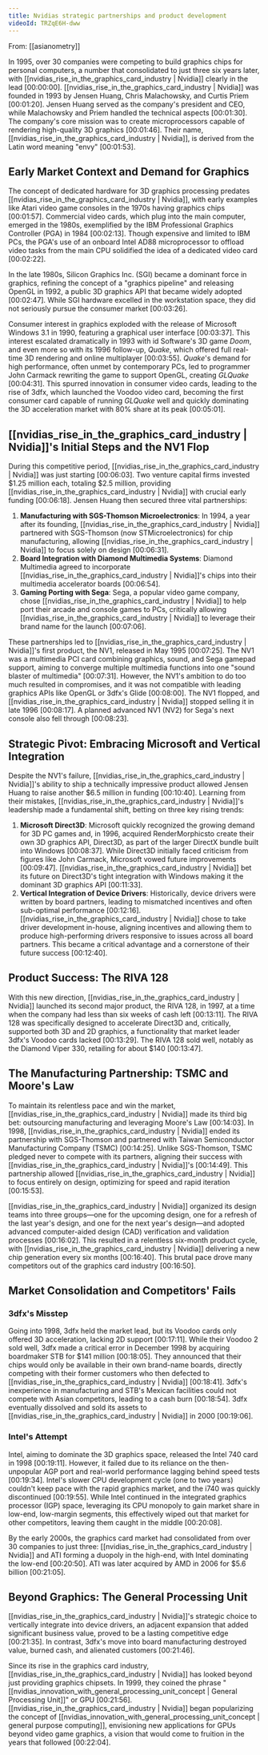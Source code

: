 ```yaml
---
title: Nvidias strategic partnerships and product development
videoId: TRZqE6H-dww
---
```


From: [[asianometry]] <br/> 

In 1995, over 30 companies were competing to build graphics chips for personal computers, a number that consolidated to just three six years later, with [[nvidias_rise_in_the_graphics_card_industry | Nvidia]] clearly in the lead <a class="yt-timestamp" data-t="00:00:00">[00:00:00]</a>. [[nvidias_rise_in_the_graphics_card_industry | Nvidia]] was founded in 1993 by Jensen Huang, Chris Malachowsky, and Curtis Priem <a class="yt-timestamp" data-t="00:01:20">[00:01:20]</a>. Jensen Huang served as the company's president and CEO, while Malachowsky and Priem handled the technical aspects <a class="yt-timestamp" data-t="00:01:30">[00:01:30]</a>. The company's core mission was to create microprocessors capable of rendering high-quality 3D graphics <a class="yt-timestamp" data-t="00:01:46">[00:01:46]</a>. Their name, [[nvidias_rise_in_the_graphics_card_industry | Nvidia]], is derived from the Latin word meaning "envy" <a class="yt-timestamp" data-t="00:01:53">[00:01:53]</a>.

## Early Market Context and Demand for Graphics

The concept of dedicated hardware for 3D graphics processing predates [[nvidias_rise_in_the_graphics_card_industry | Nvidia]], with early examples like Atari video game consoles in the 1970s having graphics chips <a class="yt-timestamp" data-t="00:01:57">[00:01:57]</a>. Commercial video cards, which plug into the main computer, emerged in the 1980s, exemplified by the IBM Professional Graphics Controller (PGA) in 1984 <a class="yt-timestamp" data-t="00:02:13">[00:02:13]</a>. Though expensive and limited to IBM PCs, the PGA's use of an onboard Intel AD88 microprocessor to offload video tasks from the main CPU solidified the idea of a dedicated video card <a class="yt-timestamp" data-t="00:02:22">[00:02:22]</a>.

In the late 1980s, Silicon Graphics Inc. (SGI) became a dominant force in graphics, refining the concept of a "graphics pipeline" and releasing OpenGL in 1992, a public 3D graphics API that became widely adopted <a class="yt-timestamp" data-t="00:02:47">[00:02:47]</a>. While SGI hardware excelled in the workstation space, they did not seriously pursue the consumer market <a class="yt-timestamp" data-t="00:03:26">[00:03:26]</a>.

Consumer interest in graphics exploded with the release of Microsoft Windows 3.1 in 1990, featuring a graphical user interface <a class="yt-timestamp" data-t="00:03:37">[00:03:37]</a>. This interest escalated dramatically in 1993 with id Software's 3D game *Doom*, and even more so with its 1996 follow-up, *Quake*, which offered full real-time 3D rendering and online multiplayer <a class="yt-timestamp" data-t="00:03:55">[00:03:55]</a>. *Quake*'s demand for high performance, often unmet by contemporary PCs, led to programmer John Carmack rewriting the game to support OpenGL, creating *GLQuake* <a class="yt-timestamp" data-t="00:04:31">[00:04:31]</a>. This spurred innovation in consumer video cards, leading to the rise of 3dfx, which launched the Voodoo video card, becoming the first consumer card capable of running *GLQuake* well and quickly dominating the 3D acceleration market with 80% share at its peak <a class="yt-timestamp" data-t="00:05:01">[00:05:01]</a>.

## [[nvidias_rise_in_the_graphics_card_industry | Nvidia]]'s Initial Steps and the NV1 Flop

During this competitive period, [[nvidias_rise_in_the_graphics_card_industry | Nvidia]] was just starting <a class="yt-timestamp" data-t="00:06:03">[00:06:03]</a>. Two venture capital firms invested $1.25 million each, totaling $2.5 million, providing [[nvidias_rise_in_the_graphics_card_industry | Nvidia]] with crucial early funding <a class="yt-timestamp" data-t="00:06:18">[00:06:18]</a>. Jensen Huang then secured three vital partnerships:

1.  **Manufacturing with SGS-Thomson Microelectronics**: In 1994, a year after its founding, [[nvidias_rise_in_the_graphics_card_industry | Nvidia]] partnered with SGS-Thomson (now STMicroelectronics) for chip manufacturing, allowing [[nvidias_rise_in_the_graphics_card_industry | Nvidia]] to focus solely on design <a class="yt-timestamp" data-t="00:06:31">[00:06:31]</a>.
2.  **Board Integration with Diamond Multimedia Systems**: Diamond Multimedia agreed to incorporate [[nvidias_rise_in_the_graphics_card_industry | Nvidia]]'s chips into their multimedia accelerator boards <a class="yt-timestamp" data-t="00:06:54">[00:06:54]</a>.
3.  **Gaming Porting with Sega**: Sega, a popular video game company, chose [[nvidias_rise_in_the_graphics_card_industry | Nvidia]] to help port their arcade and console games to PCs, critically allowing [[nvidias_rise_in_the_graphics_card_industry | Nvidia]] to leverage their brand name for the launch <a class="yt-timestamp" data-t="00:07:06">[00:07:06]</a>.

These partnerships led to [[nvidias_rise_in_the_graphics_card_industry | Nvidia]]'s first product, the NV1, released in May 1995 <a class="yt-timestamp" data-t="00:07:25">[00:07:25]</a>. The NV1 was a multimedia PCI card combining graphics, sound, and Sega gamepad support, aiming to converge multiple multimedia functions into one "sound blaster of multimedia" <a class="yt-timestamp" data-t="00:07:31">[00:07:31]</a>. However, the NV1's ambition to do too much resulted in compromises, and it was not compatible with leading graphics APIs like OpenGL or 3dfx's Glide <a class="yt-timestamp" data-t="00:08:00">[00:08:00]</a>. The NV1 flopped, and [[nvidias_rise_in_the_graphics_card_industry | Nvidia]] stopped selling it in late 1996 <a class="yt-timestamp" data-t="00:08:17">[00:08:17]</a>. A planned advanced NV1 (NV2) for Sega's next console also fell through <a class="yt-timestamp" data-t="00:08:23">[00:08:23]</a>.

## Strategic Pivot: Embracing Microsoft and Vertical Integration

Despite the NV1's failure, [[nvidias_rise_in_the_graphics_card_industry | Nvidia]]'s ability to ship a technically impressive product allowed Jensen Huang to raise another $6.5 million in funding <a class="yt-timestamp" data-t="00:10:40">[00:10:40]</a>. Learning from their mistakes, [[nvidias_rise_in_the_graphics_card_industry | Nvidia]]'s leadership made a fundamental shift, betting on three key rising trends:

1.  **Microsoft Direct3D**: Microsoft quickly recognized the growing demand for 3D PC games and, in 1996, acquired RenderMorphicsto create their own 3D graphics API, Direct3D, as part of the larger DirectX bundle built into Windows <a class="yt-timestamp" data-t="00:08:37">[00:08:37]</a>. While Direct3D initially faced criticism from figures like John Carmack, Microsoft vowed future improvements <a class="yt-timestamp" data-t="00:09:47">[00:09:47]</a>. [[nvidias_rise_in_the_graphics_card_industry | Nvidia]] bet its future on Direct3D's tight integration with Windows making it the dominant 3D graphics API <a class="yt-timestamp" data-t="00:11:33">[00:11:33]</a>.
2.  **Vertical Integration of Device Drivers**: Historically, device drivers were written by board partners, leading to mismatched incentives and often sub-optimal performance <a class="yt-timestamp" data-t="00:12:16">[00:12:16]</a>. [[nvidias_rise_in_the_graphics_card_industry | Nvidia]] chose to take driver development in-house, aligning incentives and allowing them to produce high-performing drivers responsive to issues across all board partners. This became a critical advantage and a cornerstone of their future success <a class="yt-timestamp" data-t="00:12:40">[00:12:40]</a>.

## Product Success: The RIVA 128

With this new direction, [[nvidias_rise_in_the_graphics_card_industry | Nvidia]] launched its second major product, the RIVA 128, in 1997, at a time when the company had less than six weeks of cash left <a class="yt-timestamp" data-t="00:13:11">[00:13:11]</a>. The RIVA 128 was specifically designed to accelerate Direct3D and, critically, supported both 3D and 2D graphics, a functionality that market leader 3dfx's Voodoo cards lacked <a class="yt-timestamp" data-t="00:13:29">[00:13:29]</a>. The RIVA 128 sold well, notably as the Diamond Viper 330, retailing for about $140 <a class="yt-timestamp" data-t="00:13:47">[00:13:47]</a>.

## The Manufacturing Partnership: TSMC and Moore's Law

To maintain its relentless pace and win the market, [[nvidias_rise_in_the_graphics_card_industry | Nvidia]] made its third big bet: outsourcing manufacturing and leveraging Moore's Law <a class="yt-timestamp" data-t="00:14:03">[00:14:03]</a>. In 1998, [[nvidias_rise_in_the_graphics_card_industry | Nvidia]] ended its partnership with SGS-Thomson and partnered with Taiwan Semiconductor Manufacturing Company (TSMC) <a class="yt-timestamp" data-t="00:14:25">[00:14:25]</a>. Unlike SGS-Thomson, TSMC pledged never to compete with its partners, aligning their success with [[nvidias_rise_in_the_graphics_card_industry | Nvidia]]'s <a class="yt-timestamp" data-t="00:14:49">[00:14:49]</a>. This partnership allowed [[nvidias_rise_in_the_graphics_card_industry | Nvidia]] to focus entirely on design, optimizing for speed and rapid iteration <a class="yt-timestamp" data-t="00:15:53">[00:15:53]</a>.

[[nvidias_rise_in_the_graphics_card_industry | Nvidia]] organized its design teams into three groups—one for the upcoming design, one for a refresh of the last year's design, and one for the next year's design—and adopted advanced computer-aided design (CAD) verification and validation processes <a class="yt-timestamp" data-t="00:16:02">[00:16:02]</a>. This resulted in a relentless six-month product cycle, with [[nvidias_rise_in_the_graphics_card_industry | Nvidia]] delivering a new chip generation every six months <a class="yt-timestamp" data-t="00:16:40">[00:16:40]</a>. This brutal pace drove many competitors out of the graphics card industry <a class="yt-timestamp" data-t="00:16:50">[00:16:50]</a>.

## Market Consolidation and Competitors' Fails

### 3dfx's Misstep
Going into 1998, 3dfx held the market lead, but its Voodoo cards only offered 3D acceleration, lacking 2D support <a class="yt-timestamp" data-t="00:17:11">[00:17:11]</a>. While their Voodoo 2 sold well, 3dfx made a critical error in December 1998 by acquiring boardmaker STB for $141 million <a class="yt-timestamp" data-t="00:18:05">[00:18:05]</a>. They announced that their chips would only be available in their own brand-name boards, directly competing with their former customers who then defected to [[nvidias_rise_in_the_graphics_card_industry | Nvidia]] <a class="yt-timestamp" data-t="00:18:41">[00:18:41]</a>. 3dfx's inexperience in manufacturing and STB's Mexican facilities could not compete with Asian competitors, leading to a cash burn <a class="yt-timestamp" data-t="00:18:54">[00:18:54]</a>. 3dfx eventually dissolved and sold its assets to [[nvidias_rise_in_the_graphics_card_industry | Nvidia]] in 2000 <a class="yt-timestamp" data-t="00:19:06">[00:19:06]</a>.

### Intel's Attempt
Intel, aiming to dominate the 3D graphics space, released the Intel 740 card in 1998 <a class="yt-timestamp" data-t="00:19:11">[00:19:11]</a>. However, it failed due to its reliance on the then-unpopular AGP port and real-world performance lagging behind speed tests <a class="yt-timestamp" data-t="00:19:34">[00:19:34]</a>. Intel's slower CPU development cycle (one to two years) couldn't keep pace with the rapid graphics market, and the i740 was quickly discontinued <a class="yt-timestamp" data-t="00:19:55">[00:19:55]</a>. While Intel continued in the integrated graphics processor (IGP) space, leveraging its CPU monopoly to gain market share in low-end, low-margin segments, this effectively wiped out that market for other competitors, leaving them caught in the middle <a class="yt-timestamp" data-t="00:20:08">[00:20:08]</a>.

By the early 2000s, the graphics card market had consolidated from over 30 companies to just three: [[nvidias_rise_in_the_graphics_card_industry | Nvidia]] and ATI forming a duopoly in the high-end, with Intel dominating the low-end <a class="yt-timestamp" data-t="00:20:50">[00:20:50]</a>. ATI was later acquired by AMD in 2006 for $5.6 billion <a class="yt-timestamp" data-t="00:21:05">[00:21:05]</a>.

## Beyond Graphics: The General Processing Unit

[[nvidias_rise_in_the_graphics_card_industry | Nvidia]]'s strategic choice to vertically integrate into device drivers, an adjacent expansion that added significant business value, proved to be a lasting competitive edge <a class="yt-timestamp" data-t="00:21:35">[00:21:35]</a>. In contrast, 3dfx's move into board manufacturing destroyed value, burned cash, and alienated customers <a class="yt-timestamp" data-t="00:21:46">[00:21:46]</a>.

Since its rise in the graphics card industry, [[nvidias_rise_in_the_graphics_card_industry | Nvidia]] has looked beyond just providing graphics chipsets. In 1999, they coined the phrase "[[nvidias_innovation_with_general_processing_unit_concept | General Processing Unit]]" or GPU <a class="yt-timestamp" data-t="00:21:56">[00:21:56]</a>. [[nvidias_rise_in_the_graphics_card_industry | Nvidia]] began popularizing the concept of [[nvidias_innovation_with_general_processing_unit_concept | general purpose computing]], envisioning new applications for GPUs beyond video game graphics, a vision that would come to fruition in the years that followed <a class="yt-timestamp" data-t="00:22:04">[00:22:04]</a>.